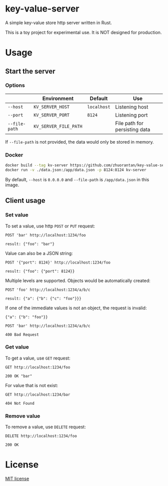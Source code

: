 # key-value-server

A simple key-value store http server written in Rust.

This is a toy project for experimental use. It is NOT designed for production.

# Usage

## Start the server

### Options

||Environment|Default|Use|
|-|-|-|-|
|`--host`|`KV_SERVER_HOST`|`localhost`|Listening host|
|`--port`|`KV_SERVER_PORT`|`8124`|Listening port|
|`--file-path`|`KV_SERVER_FILE_PATH`||File path for persisting data|

If `--file-path` is not provided, the data would only be stored in memory.

### Docker

```sh
docker build --tag kv-server https://github.com/zhuorantan/key-value-server
docker run -v ./data.json:/app/data.json -p 8124:8124 kv-server
```

By default, `--host` is `0.0.0.0` and `--file-path` is `/app/data.json` in this image.

## Client usage

### Set value

To set a value, use http `POST` or `PUT` request:

```
POST 'bar' http://localhost:1234/foo

result: {"foo": "bar"}
```

Value can also be a JSON string:

```
POST '{"port": 8124}' http://localhost:1234/foo

result: {"foo": {"port": 8124}}
```

Multiple levels are supported. Objects would be automatically created:

```
POST 'foo' http://localhost:1234/a/b/c

result: {"a": {"b": {"c": "foo"}}}
```

If one of the immediate values is not an object, the request is invalid:

```
{"a": {"b": "foo"}}

POST 'bar' http://localhost:1234/a/b/c

400 Bad Request
```

### Get value

To get a value, use `GET` request:

```
GET http://localhost:1234/foo

200 OK "bar"
```

For value that is not exist:

```
GET http://localhost:1234/bar

404 Not Found
```

### Remove value

To remove a value, use `DELETE` request:

```
DELETE http://localhost:1234/foo

200 OK
```

# License

[MIT license](LICENSE)
